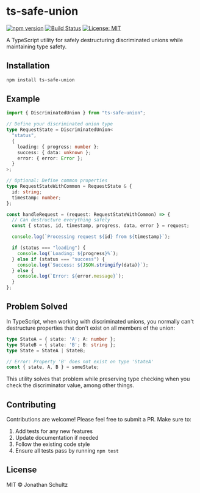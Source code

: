 # ts-safe-union

[![npm version](https://badge.fury.io/js/ts-safe-union.svg)](https://badge.fury.io/js/ts-safe-union)
[![Build Status](https://github.com/J0m1ty/ts-safe-union/workflows/CI/badge.svg)](https://github.com/J0m1ty/ts-safe-union/actions)
[![License: MIT](https://img.shields.io/badge/License-MIT-yellow.svg)](https://opensource.org/licenses/MIT)

A TypeScript utility for safely destructuring discriminated unions while maintaining type safety.

## Installation

```bash
npm install ts-safe-union
```

## Example

```typescript
import { DiscriminatedUnion } from "ts-safe-union";

// Define your discriminated union type
type RequestState = DiscriminatedUnion<
  "status",
  {
    loading: { progress: number };
    success: { data: unknown };
    error: { error: Error };
  }
>;

// Optional: Define common properties
type RequestStateWithCommon = RequestState & {
  id: string;
  timestamp: number;
};

const handleRequest = (request: RequestStateWithCommon) => {
  // Can destructure everything safely
  const { status, id, timestamp, progress, data, error } = request;

  console.log(`Processing request ${id} from ${timestamp}`);

  if (status === "loading") {
    console.log(`Loading: ${progress}%`);
  } else if (status === "success") {
    console.log(`Success: ${JSON.stringify(data)}`);
  } else {
    console.log(`Error: ${error.message}`);
  }
};
```

## Problem Solved

In TypeScript, when working with discriminated unions, you normally can't destructure properties that don't exist on all members of the union:

```typescript
type StateA = { state: 'A'; A: number };
type StateB = { state: 'B'; B: string };
type State = StateA | StateB;

// Error: Property 'B' does not exist on type 'StateA'
const { state, A, B } = someState;
```

This utility solves that problem while preserving type checking when you check the discriminator value, among other things.

## Contributing

Contributions are welcome! Please feel free to submit a PR. Make sure to:

1. Add tests for any new features
2. Update documentation if needed
3. Follow the existing code style
4. Ensure all tests pass by running `npm test`

## License

MIT © Jonathan Schultz